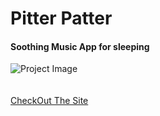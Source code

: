 # Pitter Patter

#### Soothing Music App for sleeping

![Project Image](/images/pitterpatter.png)
<br>
<br>
<br>
[CheckOut The Site](https://pitter-patter.rumelshahriar.com/)
